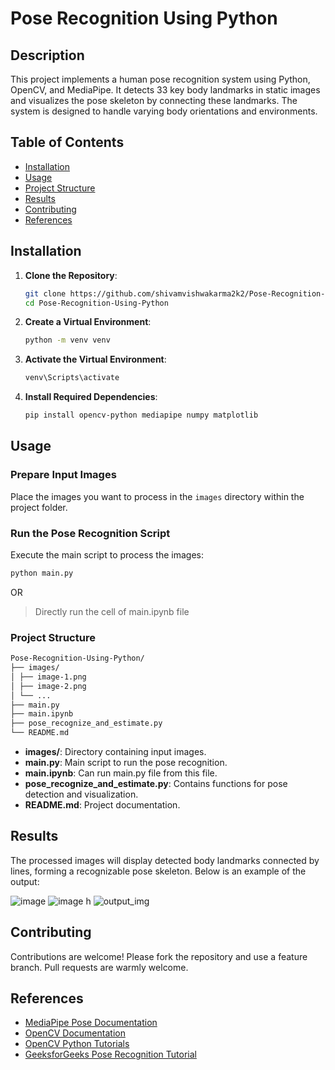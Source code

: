 # Pose Recognition Using Python

## Description

This project implements a human pose recognition system using Python, OpenCV, and MediaPipe. It detects 33 key body landmarks in static images and visualizes the pose skeleton by connecting these landmarks. The system is designed to handle varying body orientations and environments.

## Table of Contents

-   [Installation](#installation)
-   [Usage](#usage)
-   [Project Structure](#project-structure)
-   [Results](#results)
-   [Contributing](#contributing)
-   [References](#references)

## Installation

1. **Clone the Repository**:

    ```bash
    git clone https://github.com/shivamvishwakarma2k2/Pose-Recognition-Using-Python.git
    cd Pose-Recognition-Using-Python
    ```

2. **Create a Virtual Environment**:

    ```bash
    python -m venv venv
    ```

3. **Activate the Virtual Environment**:

    ```bash
    venv\Scripts\activate
    ```

4. **Install Required Dependencies**:

    ```bash
    pip install opencv-python mediapipe numpy matplotlib
    ```

## Usage

### Prepare Input Images

Place the images you want to process in the `images` directory within the project folder.

### Run the Pose Recognition Script

Execute the main script to process the images:

```bash
python main.py
```

OR 

> Directly run the cell of main.ipynb file


### Project Structure

```bash
Pose-Recognition-Using-Python/
├── images/
│ ├── image-1.png
│ ├── image-2.png
│ └── ...
├── main.py
├── main.ipynb
├── pose_recognize_and_estimate.py
└── README.md
```

-   **images/**: Directory containing input images.
-   **main.py**: Main script to run the pose recognition.
-   **main.ipynb**: Can run main.py file from this file.
-   **pose_recognize_and_estimate.py**: Contains functions for pose detection and visualization.
-   **README.md**: Project documentation.

## Results

The processed images will display detected body landmarks connected by lines, forming a recognizable pose skeleton. Below is an example of the output:

![image](https://github.com/user-attachments/assets/f5f152f7-e307-454b-ba15-5ba297f4b12c)
![image](https://github.com/user-attachments/assets/f2a606dd-4fcd-4cad-8331-7ccc0883cda4)
h
![output_img](https://github.com/user-attachments/assets/3f1a5bf1-5c49-4e1d-8b80-1e5f5b20a2b2)


## Contributing

Contributions are welcome! Please fork the repository and use a feature branch. Pull requests are warmly welcome.

## References

-   [MediaPipe Pose Documentation](https://google.github.io/mediapipe/)
-   [OpenCV Documentation](https://docs.opencv.org/)
-   [OpenCV Python Tutorials](https://opencv-python-tutroals.readthedocs.io/)
-   [GeeksforGeeks Pose Recognition Tutorial](https://www.geeksforgeeks.org/)
